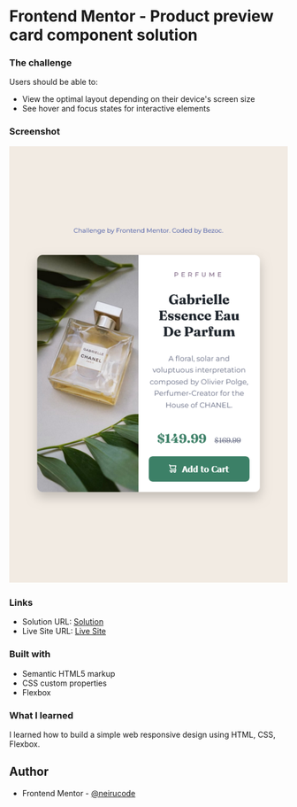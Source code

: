 # Frontend Mentor - Product preview card component solution

### The challenge

Users should be able to:

- View the optimal layout depending on their device's screen size
- See hover and focus states for interactive elements

### Screenshot

![](./readme/Screenshot.png)

### Links

- Solution URL: [Solution](https://github.com/bezoc/FrontendMentorProductCardPreviewPracticeProject)
- Live Site URL: [Live Site](https://bezoc.github.io/FrontendMentorProductCardPreviewPracticeProject/)

### Built with

- Semantic HTML5 markup
- CSS custom properties
- Flexbox


### What I learned

I learned how to build a simple web responsive design using HTML, CSS, Flexbox. 

## Author

- Frontend Mentor - [@neirucode](https://www.frontendmentor.io/profile/bezoc)
